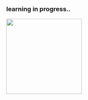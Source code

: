 <!-- <h1 align="left">connect with me!😳👋🏻</h1>  -->
### learning in progress..
<img src="https://ib.axypb.net/azu/src/1619257732008.gif" width='200' align="left"> 
<!-- <img align='right' src="https://i.pinimg.com/originals/91/b9/f9/91b9f980088e8a98b4060d362e962a74.gif" width='200' /> -->


